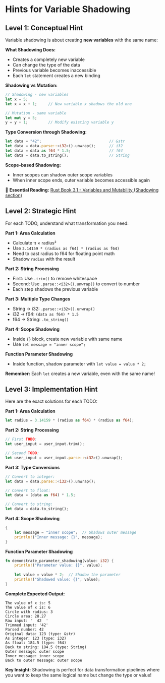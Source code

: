 # Hints for Variable Shadowing

## Level 1: Conceptual Hint

Variable shadowing is about creating **new variables** with the same name:

**What Shadowing Does:**
- Creates a completely new variable
- Can change the type of the data
- Previous variable becomes inaccessible
- Each `let` statement creates a new binding

**Shadowing vs Mutation:**
```rust
// Shadowing - new variables
let x = 5;
let x = x + 1;     // New variable x shadows the old one

// Mutation - same variable  
let mut y = 5;
y = y + 1;         // Modify existing variable y
```

**Type Conversion through Shadowing:**
```rust
let data = "42";                              // &str
let data = data.parse::<i32>().unwrap();      // i32 
let data = data as f64 * 1.5;                 // f64
let data = data.to_string();                  // String
```

**Scope-based Shadowing:**
- Inner scopes can shadow outer scope variables
- When inner scope ends, outer variable becomes accessible again

📖 **Essential Reading:** [Rust Book 3.1 - Variables and Mutability (Shadowing section)](https://doc.rust-lang.org/book/ch03-01-variables-and-mutability.html#shadowing)

## Level 2: Strategic Hint

For each TODO, understand what transformation you need:

**Part 1: Area Calculation**
- Calculate π × radius²
- Use `3.14159 * (radius as f64) * (radius as f64)`
- Need to cast radius to f64 for floating point math
- Shadow `radius` with the result

**Part 2: String Processing**
- First: Use `.trim()` to remove whitespace
- Second: Use `.parse::<i32>().unwrap()` to convert to number
- Each step shadows the previous variable

**Part 3: Multiple Type Changes**
- String → i32: `.parse::<i32>().unwrap()`
- i32 → f64: `(data as f64) * 1.5`
- f64 → String: `.to_string()`

**Part 4: Scope Shadowing**
- Inside `{}` block, create new variable with same name
- Use `let message = "inner scope";`

**Function Parameter Shadowing**
- Inside function, shadow parameter with `let value = value * 2;`

**Remember:** Each `let` creates a new variable, even with the same name!

## Level 3: Implementation Hint

Here are the exact solutions for each TODO:

**Part 1: Area Calculation**
```rust
let radius = 3.14159 * (radius as f64) * (radius as f64);
```

**Part 2: String Processing**
```rust
// First TODO:
let user_input = user_input.trim();

// Second TODO:  
let user_input = user_input.parse::<i32>().unwrap();
```

**Part 3: Type Conversions**
```rust
// Convert to integer:
let data = data.parse::<i32>().unwrap();

// Convert to float:
let data = (data as f64) * 1.5;

// Convert to string:
let data = data.to_string();
```

**Part 4: Scope Shadowing**
```rust
{
    let message = "inner scope";  // Shadows outer message
    println!("Inner message: {}", message);
}
```

**Function Parameter Shadowing**
```rust
fn demonstrate_parameter_shadowing(value: i32) {
    println!("Parameter value: {}", value);
    
    let value = value * 2;  // Shadow the parameter
    println!("Shadowed value: {}", value);
}
```

**Complete Expected Output:**
```
The value of x is: 5
The value of x is: 6
Circle with radius: 3
Circle area: 28.27
Raw input: '  42  '
Trimmed input: '42'
Parsed number: 42
Original data: 123 (type: &str)
As integer: 123 (type: i32)
As float: 184.5 (type: f64)
Back to string: 184.5 (type: String)
Outer message: outer scope
Inner message: inner scope
Back to outer message: outer scope
```

**Key Insight:** Shadowing is perfect for data transformation pipelines where you want to keep the same logical name but change the type or value!